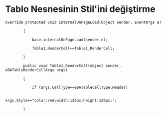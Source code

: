 # Tablo Nesnesinin Stil'ini değiştirme

	override protected void internalOnPageLoad(Object sender, EventArgs e) 

	        { 

	            base.internalOnPageLoad(sender,e); 

	            Table1.RenderCell+=Table1_RenderCell;             

	        } 

	        public void Table1_RenderCell(object sender, eBATableRenderCellArgs args) 

	        { 

	            if (args.CellType==eBATableCellType.Header) 

	                args.Style+="color:red;width:120px;height:120px;";                  

	        }